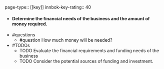 page-type:: [[key]]
innbok-key-rating:: 40
- #### Determine the financial needs of the business and the amount of money required.
- #questions
  - #question How much money will be needed?
- #TODOs
  - TODO Evaluate the financial requirements and funding needs of the business
  - TODO  Consider the potential sources of funding and investment.



